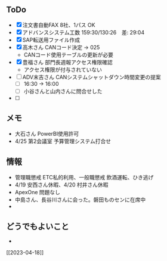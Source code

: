 ## ToDo
- [x] 注文書自動FAX 8社、1パス OK
- [x] アドバンスシステム工数 159:30/130:26　差: 29:04
- [x] SAP転送用ファイル作成
- [x] 高木さん CANコード決定 → 025
	-  CANコード使用テーブルの更新が必要
- [x] 豊福さん 部門長週報アクセス権限確認
	- アクセス権限が付与されていない
- [ ] ADV末吉さん CANシステムシャットダウン時間変更の提案
	- [ ] 16:30 → 16:00
	- [ ] 小谷さんと山内さんに問合せした
- [ ] 


## メモ
- 大石さん PowerBI使用許可
- 4/25 第2会議室 予算管理システム打合せ


## 情報
- 管理職懲戒 ETC私的利用、一般職懲戒 飲酒運転、ひき逃げ
- 4/19 安西さん休暇、4/20 村井さん休暇
- ApexOne 問題なし
- 中島さん、長谷川さんに会った。磐田ものセンに在席中
- 


## どうでもよいこと
- 


[[2023-04-18]]

